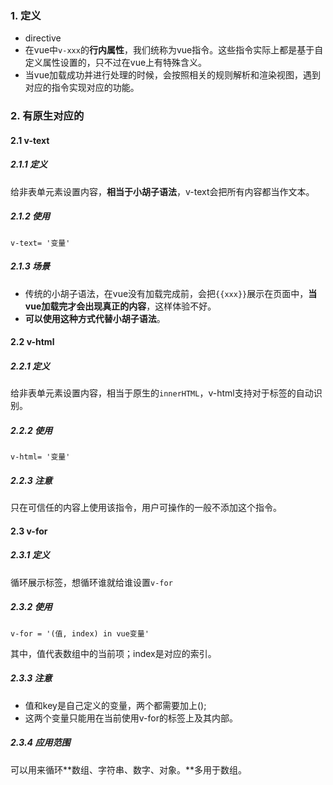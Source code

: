 ### 1. 定义

- directive
- 在vue中`v-xxx`的**行内属性**，我们统称为vue指令。这些指令实际上都是基于自定义属性设置的，只不过在vue上有特殊含义。
- 当vue加载成功并进行处理的时候，会按照相关的规则解析和渲染视图，遇到对应的指令实现对应的功能。

### 2. 有原生对应的

#### 2.1 v-text

##### 2.1.1 定义

给非表单元素设置内容，**相当于小胡子语法**，v-text会把所有内容都当作文本。

##### 2.1.2 使用

`v-text= '变量'`

##### 2.1.3 场景

- 传统的小胡子语法，在vue没有加载完成前，会把`{{xxx}}`展示在页面中，**当vue加载完才会出现真正的内容**，这样体验不好。
- **可以使用这种方式代替小胡子语法**。

#### 2.2 v-html

##### 2.2.1 定义

给非表单元素设置内容，相当于原生的`innerHTML`，v-html支持对于标签的自动识别。

##### 2.2.2 使用

`v-html= '变量'`

##### 2.2.3 注意

只在可信任的内容上使用该指令，用户可操作的一般不添加这个指令。

#### 2.3 v-for

##### 2.3.1 定义

循环展示标签，想循环谁就给谁设置`v-for`

##### 2.3.2 使用

`v-for = '(值, index) in vue变量'`

其中，值代表数组中的当前项；index是对应的索引。

##### 2.3.3 注意

- 值和key是自己定义的变量，两个都需要加上();
- 这两个变量只能用在当前使用v-for的标签上及其内部。

##### 2.3.4 应用范围

可以用来循环**数组、字符串、数字、对象。**多用于数组。







